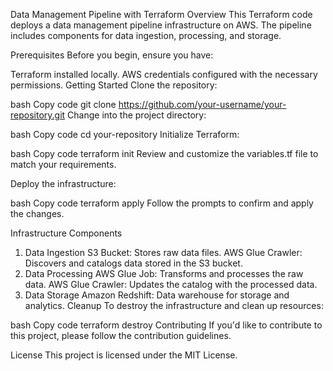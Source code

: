 Data Management Pipeline with Terraform
Overview
This Terraform code deploys a data management pipeline infrastructure on AWS. The pipeline includes components for data ingestion, processing, and storage.

Prerequisites
Before you begin, ensure you have:

Terraform installed locally.
AWS credentials configured with the necessary permissions.
Getting Started
Clone the repository:

bash
Copy code
git clone https://github.com/your-username/your-repository.git
Change into the project directory:

bash
Copy code
cd your-repository
Initialize Terraform:

bash
Copy code
terraform init
Review and customize the variables.tf file to match your requirements.

Deploy the infrastructure:

bash
Copy code
terraform apply
Follow the prompts to confirm and apply the changes.

Infrastructure Components
1. Data Ingestion
S3 Bucket: Stores raw data files.
AWS Glue Crawler: Discovers and catalogs data stored in the S3 bucket.
2. Data Processing
AWS Glue Job: Transforms and processes the raw data.
AWS Glue Crawler: Updates the catalog with the processed data.
3. Data Storage
Amazon Redshift: Data warehouse for storage and analytics.
Cleanup
To destroy the infrastructure and clean up resources:

bash
Copy code
terraform destroy
Contributing
If you'd like to contribute to this project, please follow the contribution guidelines.

License
This project is licensed under the MIT License.

